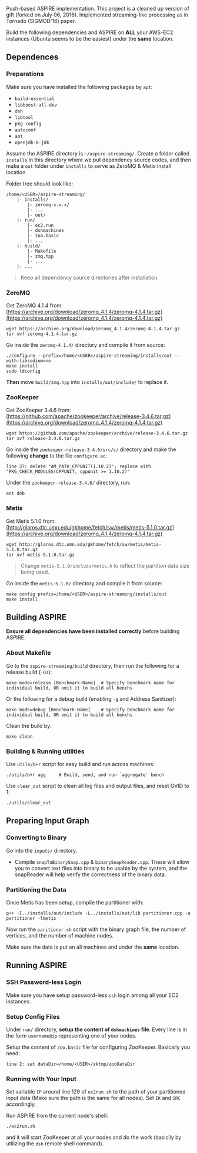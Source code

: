 Push-based ASPIRE implementation. This project is a cleaned up version of gift (forked on July 06, 2016). Implemented streaming-like processing as in Tornado (SIGMOD'16) paper.

Build the following dependencies and ASPIRE on **ALL** your AWS-EC2 instances (Ubuntu seems to be the easiest) under the **same** location.

## Dependences

### Preparations

Make sure you have installed the following packages by `apt`:

- `build-essential`
- `libboost-all-dev`
- `dsh`
- `libtool`
- `pkg-config`
- `autoconf`
- `ant`
- `openjdk-8-jdk`

Assume the ASPIRE directory is `~/aspire-streaming/`. Create a folder called `installs` in this directory where we put dependency source codes, and then make a `out` folder under `installs` to serve as ZeroMQ & Metis install location.

Folder tree should look like:

    /home/<USER>/aspire-streaming/
        |- installs/
            |- zeromq-x.x.x/
            |- ...
            |- out/
        |- run/
            |- ec2.run
            |- dshmachines
            |- zoo.basic
            |- ...
        |- build/
            |- Makefile
            |- zmq.hpp
            |- ...
        |- ...

> Keep all dependency source directories after installation.

### ZeroMQ

Get ZeroMQ 4.1.4 from: [https://archive.org/download/zeromq_4.1.4/zeromq-4.1.4.tar.gz](https://archive.org/download/zeromq_4.1.4/zeromq-4.1.4.tar.gz)

    wget https://archive.org/download/zeromq_4.1.4/zeromq-4.1.4.tar.gz
    tar xvf zeromq-4.1.4.tar.gz

Go inside the `zeromq-4.1.4/` directory and compile it from source:

    ./configure --prefix=/home/<USER>/aspire-streaming/installs/out --with-libsodium=no
    make install
    sudo ldconfig

**Then** move `build/zmq.hpp` into `installs/out/include/` to replace it.

### ZooKeeper

Get ZooKeeper 3.4.6 from: [https://github.com/apache/zookeeper/archive/release-3.4.6.tar.gz](https://archive.org/download/zeromq_4.1.4/zeromq-4.1.4.tar.gz)

    wget https://github.com/apache/zookeeper/archive/release-3.4.6.tar.gz
    tar xvf release-3.4.6.tar.gz

Go inside the `zookeeper-release-3.4.6/src/c/` directory and make the following **change** to the file `configure.ac`:

    line 37: delete "AM_PATH_CPPUNIT(1.10.2)"; replace with "PKG_CHECK_MODULES(CPPUNIT, cppunit >= 1.10.2)"

Under the `zookeeper-release-3.4.6/` directory, run:

    ant deb

### Metis

Get Metis 5.1.0 from: [http://glaros.dtc.umn.edu/gkhome/fetch/sw/metis/metis-5.1.0.tar.gz](https://archive.org/download/zeromq_4.1.4/zeromq-4.1.4.tar.gz)

    wget http://glaros.dtc.umn.edu/gkhome/fetch/sw/metis/metis-5.1.0.tar.gz
    tar xvf metis-5.1.0.tar.gz

> Change `metis-5.1.0/include/metis.h` to reflect the partition data size being used.

Go inside the `metis-5.1.0/` directory and compile it from source:

    make config prefix=/home/<USER>/aspire-streaming/installs/out
    make install

## Building ASPIRE

**Ensure all dependencies have been installed correctly** before building ASPIRE.

### About Makefile

Go to the `aspire-streaming/build` directory, then run the following for a release build (`-O3`):

    make mode=release [Benchmark-Name]  # Specify benchmark name for individual build, OR omit it to build all benchs

Or the following for a debug build (enabling `-g` and Address Sanitizer):

    make mode=debug [Benchmark-Name]    # Specify benchmark name for individual build, OR omit it to build all benchs

Clean the build by:

    make clean

### Building & Running utilities

Use `utils/b+r` script for easy build and run across machines:

    ./utils/b+r agg     # Build, send, and run `aggregate` bench

Use `clear_out` script to clean all log files and output files, and reset GVID to 1:

    ./utils/clear_out

## Preparing Input Graph

### Converting to Binary

Go into the `inputs/` directory.

- Compile `snapToBinarySnap.cpp` & `binarySnapReader.cpp`. These will allow you to convert text files into binary to be usable by the system, and the snapReader will help verify the correctness of the binary data.  
  
### Partitioning the Data

Once Metis has been setup, compile the partitioner with:

    g++ -I../installs/out/include -L../installs/out/lib partitioner.cpp -o partitioner -lmetis

Now run the `paritioner.sh` script with the binary graph file, the number of vertices, and the number of machine nodes.

Make sure the data is put on all machines and under the **same** location.

## Running ASPIRE

### SSH Password-less Login

Make sure you have setup password-less `ssh` login among all your EC2 instances.

### Setup Config Files

Under `run/` directory, **setup the content of `dshmachines` file**. Every line is in the form `username@ip` representing one of your nodes.

Setup the content of `zoo.basic` file for configuring ZooKeeper. Basically you need:

    line 2: set dataDir=/home/<USER>/zktmp/zooDataDir

### Running with Your Input

Set variable `IP` around line 129 of `ec2run.sh` to the path of your partitioned input data (Make sure the path is the same for all nodes). Set `IK` and `SRC` accordingly.

Run ASPIRE from the current node's shell:

    ./ec2run.sh

and it will start ZooKeeper at all your nodes and do the work (basiclly by utilizing the `dsh` remote shell command).
